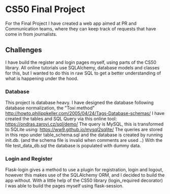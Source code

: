 # CS50 Final Project

For the Final Project I have created a web app aimed at PR and Communication teams, where they can keep track of requests that have come in from journalists.

## Challenges
I have build the register and login pages myself, using parts of the CS50 library.
All online tutorials use SQLAlchemy, database models and classes for this, but I wanted to do this in raw SQL to get a better understanding of what is happening under the hood.

### Database
This project is database heavy. I have designed the database following database normalization, the "Toxi method" http://howto.philippkeller.com/2005/04/24/Tags-Database-schemas/ 
I have created the tables and SQL Query via this online tool: https://ondras.zarovi.cz/sql/demo/
The query is MySQL, this is transformed to SQLite using: https://ww9.github.io/mysql2sqlite/
The queries are stored in this repo under table_schema.sql and the database is created by running init.db. (and the schema file is invalid when comments are used ..)
With the file test_data_db.sql the database is populated with dummy data.

### Login and Register
Flask-login gives a method to use a plugin for registration, login and logout, however this makes use of the SQLAlchemy ORM, and I decided to build the app without.
With a little help of the CS50 library (login_required decorator) I was able to build the pages myself using flask-session.

